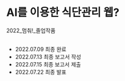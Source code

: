 # AI를 이용한 식단관리 웹?
2022_멈춰!_졸업작품

## 
- 2022.07.09 최종 완료
- 2022.07.13 최종 보고서 작성
- 2022.07.15 최종 보고서 제출
- 2022.07.22 최종 발표